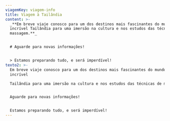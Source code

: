 ```yaml
---
viagemKey: viagem-info
title: Viagem à Tailândia
content: >-
  _**Em breve viaje conosco para um dos destinos mais fascinantes do mundo, a
  incrível Tailândia para uma imersão na cultura e nos estudos das técnicas de
  massagem.**_


  # Aguarde para novas informações!


  > Estamos preparando tudo, e será imperdível!
texto2: >-
  Em breve viaje conosco para um dos destinos mais fascinantes do mundo, a
  incrível 

  Tailândia para uma imersão na cultura e nos estudos das técnicas de massagem.


  Aguarde para novas informações!


  Estamos preparando tudo, e será imperdível!
---
```


